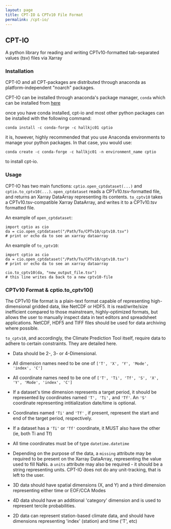```yaml
---
layout: page
title: CPT-IO & CPTv10 File Format
permalink: /cpt-io/
---
```


## CPT-IO

A python library for reading and writing CPTv10-formatted tab-separated values (tsv) files via Xarray

### Installation

CPT-IO and all CPT-packages are distributed through anaconda as platform-independent "noarch" packages.  

CPT-IO can be installed through anaconda's package manager, ```conda``` which can be installed from [here](https://www.anaconda.com/products/distribution)

once you have conda installed, cpt-io and most other python packages can be installed with the following command: 

```
conda install -c conda-forge -c hallkjc01 cptio
```

it is, however, highly recommended that you use Anaconda environments to manage your python packages. In that case, you would use: 

```
conda create -c conda-forge -c hallkjc01 -n environment_name cptio
```

to install cpt-io. 


### Usage

CPT-IO has two main functions: ```cptio.open_cptdataset(...)``` and ```cptio.to_cptv10(...)```. ```open_cptdataset``` reads a CPTv10.tsv-formatted file, and returns an Xarray DataArray representing its contents. ```to_cptv10``` takes a CPTv10.tsv-compatible Xarray DataArray, and writes it to a CPTv10.tsv formatted file. 

An example of ```open_cptdataset```:

```
import cptio as cio 
da = cio.open_cptdataset("/Path/To/CPTv10/cptv10.tsv") 
# print or echo da to see an xarray dataarray
```

An example of ```to_cptv10```:

```
import cptio as cio 
da = cio.open_cptdataset("/Path/To/CPTv10/cptv10.tsv") 
# print or echo da to see an xarray dataarray

cio.to_cptv10(da, "new_output_file.tsv") 
# this line writes da back to a new cptv10-file
```

### CPTv10 Format & cptio.to_cptv10()

The CPTv10 file format is a plain-text format capable of representing high-dimensional gridded data, like NetCDF or HDF5. It is read/write/size inefficient compared to those mainstream, highly-optimized formats, but allows the user to manually inspect data in text editors and spreadsheet applications. NetCDF, HDF5 and TIFF files should be used for data archiving where possible. 

```to_cptv10```, and accordingly, the Climate Prediction Tool itself, require data to adhere to certain constraints. They are detailed here.
 
 - Data should be 2-, 3- or 4-Dimensional.
 - All dimension names need to be one of ```['T', 'X', 'Y', 'Mode', 'index', 'C']```
 - All coordinate names need to be one of ```['T', 'Ti', 'Tf', 'S', 'X', 'Y', 'Mode', 'index', 'C']```
 - If a dataset's time dimension represents a target period, it should be represented by coordinates named ```'T', 'Ti',``` and ```'Tf'```. An ```'S'``` coordinate representing intitialization date/time is optional. 
 - Coordinates named ```'Ti'``` and ```'Tf'``` , if present, represent the start and end of the target period, respectively. 
 - If a dataset has a ```'Ti'``` or ```'Tf'``` coordinate, it MUST also have the other (ie, both Ti and Tf) 
 - All time coordinates must be of type ```datetime.datetime```
 - Depending on the purpose of the data, a ```missing``` attribute may be required to be present on the Xarray DataArray, representing the value used to fill NaNs. a ```units``` attribute may also be required - it should be a string representing units. CPT-IO does not do any unit-tracking, that is left to the user. 

 - 3D data should have spatial dimensions (X, and Y) and a third dimension representing either time or EOF/CCA Modes
 - 4D data should have an additional 'category' dimension and is used to represent tercile probabilities.
 - 2D data can represent station-based climate data, and should have dimensions representing  'index' (station) and time ('T', etc) 

